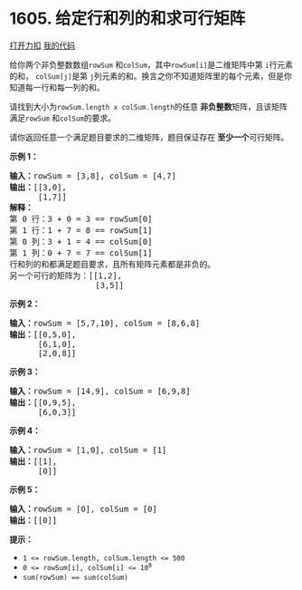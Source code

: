 # 1605. 给定行和列的和求可行矩阵

[打开力扣](https://leetcode.cn/problems/find-valid-matrix-given-row-and-column-sums) [我的代码](1605.find_valid_matrix_given_row_and_column_sums.py)

给你两个非负整数数组<code>rowSum</code> 和<code>colSum</code>，其中<code>rowSum[i]</code>是二维矩阵中第 <code>i</code>行元素的和， <code>colSum[j]</code>是第 <code>j</code>列元素的和。换言之你不知道矩阵里的每个元素，但是你知道每一行和每一列的和。

请找到大小为<code>rowSum.length x colSum.length</code>的任意 <strong>非负整数</strong>矩阵，且该矩阵满足<code>rowSum</code> 和<code>colSum</code>的要求。

请你返回任意一个满足题目要求的二维矩阵，题目保证存在 <strong>至少一个</strong>可行矩阵。



<strong>示例 1：</strong>

<pre>
<strong>输入：</strong>rowSum = [3,8], colSum = [4,7]
<strong>输出：</strong>[[3,0],
      [1,7]]
<strong>解释：</strong>
第 0 行：3 + 0 = 3 == rowSum[0]
第 1 行：1 + 7 = 8 == rowSum[1]
第 0 列：3 + 1 = 4 == colSum[0]
第 1 列：0 + 7 = 7 == colSum[1]
行和列的和都满足题目要求，且所有矩阵元素都是非负的。
另一个可行的矩阵为：[[1,2],
                  [3,5]]
</pre>

<strong>示例 2：</strong>

<pre>
<strong>输入：</strong>rowSum = [5,7,10], colSum = [8,6,8]
<strong>输出：</strong>[[0,5,0],
      [6,1,0],
      [2,0,8]]
</pre>

<strong>示例 3：</strong>

<pre>
<strong>输入：</strong>rowSum = [14,9], colSum = [6,9,8]
<strong>输出：</strong>[[0,9,5],
      [6,0,3]]
</pre>

<strong>示例 4：</strong>

<pre>
<strong>输入：</strong>rowSum = [1,0], colSum = [1]
<strong>输出：</strong>[[1],
      [0]]
</pre>

<strong>示例 5：</strong>

<pre>
<strong>输入：</strong>rowSum = [0], colSum = [0]
<strong>输出：</strong>[[0]]
</pre>



<strong>提示：</strong>

<ul>
	<li><code>1 <= rowSum.length, colSum.length <= 500</code></li>
	<li><code>0 <= rowSum[i], colSum[i] <= 10<sup>8</sup></code></li>
	<li><code>sum(rowSum) == sum(colSum)</code></li>
</ul>
